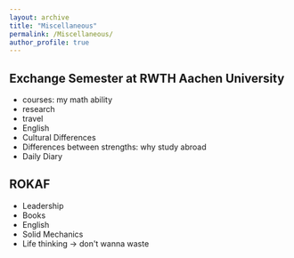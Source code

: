 ```yaml
---
layout: archive
title: "Miscellaneous"
permalink: /Miscellaneous/
author_profile: true
---
```

## Exchange Semester at RWTH Aachen University
- courses: my math ability
- research
- travel
- English
- Cultural Differences
- Differences between strengths: why study abroad
- Daily Diary

## ROKAF
- Leadership
- Books
- English
- Solid Mechanics
- Life thinking -> don't wanna waste
